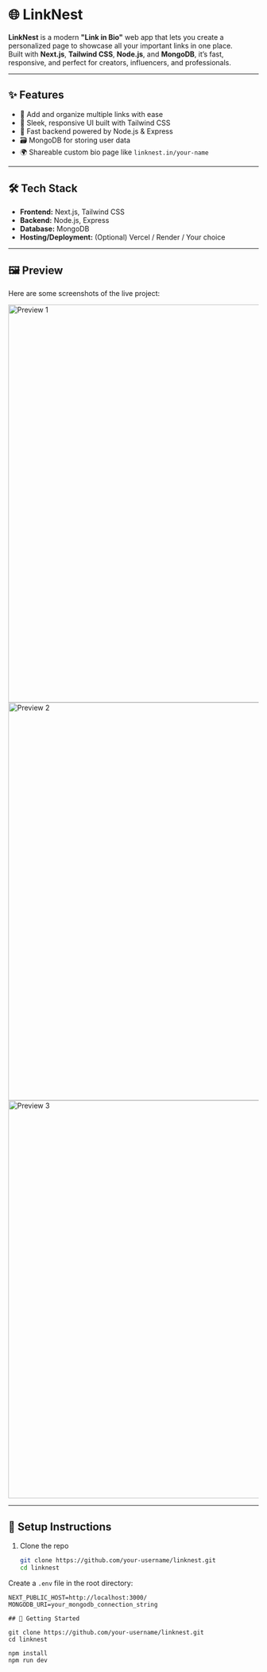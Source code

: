 # 🌐 LinkNest

**LinkNest** is a modern **"Link in Bio"** web app that lets you create a personalized page to showcase all your important links in one place.  
Built with **Next.js**, **Tailwind CSS**, **Node.js**, and **MongoDB**, it’s fast, responsive, and perfect for creators, influencers, and professionals.

---

## ✨ Features

- 🧩 Add and organize multiple links with ease  
- 🎨 Sleek, responsive UI built with Tailwind CSS  
- 🚀 Fast backend powered by Node.js & Express  
- 🗃️ MongoDB for storing user data  
- 🌍 Shareable custom bio page like `linknest.in/your-name`

---

## 🛠️ Tech Stack

- **Frontend:** Next.js, Tailwind CSS  
- **Backend:** Node.js, Express  
- **Database:** MongoDB  
- **Hosting/Deployment:** (Optional) Vercel / Render / Your choice

---

## 🖼️ Preview

Here are some screenshots of the live project:

<img src="/public/preview1.png" width="800" alt="Preview 1"/>
<br/>
<img src="/public/preview2.png" width="800" alt="Preview 2"/>
<br/>
<img src="/public/preview3.png" width="800" alt="Preview 3"/>

---

## 🔧 Setup Instructions

1. Clone the repo  
   ```bash
   git clone https://github.com/your-username/linknest.git
   cd linknest

  Create a `.env` file in the root directory:

  ```env
  NEXT_PUBLIC_HOST=http://localhost:3000/
  MONGODB_URI=your_mongodb_connection_string

## 🚀 Getting Started

git clone https://github.com/your-username/linknest.git
cd linknest

npm install
npm run dev
